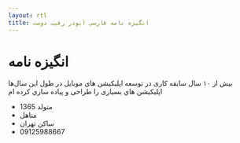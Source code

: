 ```yaml
---
layout: rtl
title: انگیزه نامه فارسی ابوذر رقيب دوست
---
```


# انگیزه نامه

بیش از ۱۰ سال سابقه کاری در توسعه اپليكيشن هاي موبايل در طول اين سال‌ها اپليكيشن هاي  بسیاری را طراحی و پياده سازي كرده ام 

* متولد 1365
* متاهل
* ساکن تهران
* 09125988667
